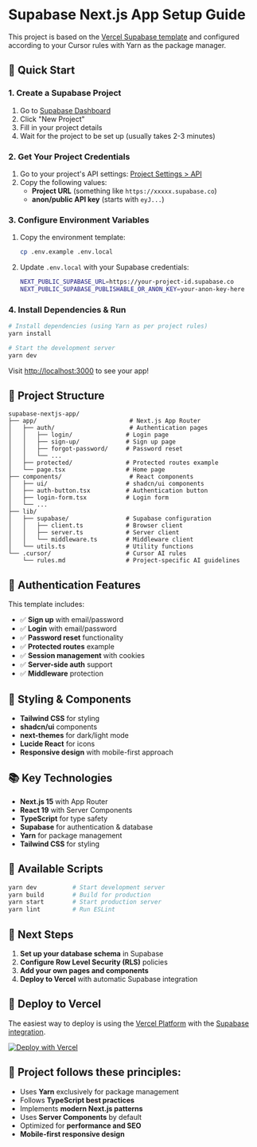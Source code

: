 # Supabase Next.js App Setup Guide

This project is based on the [Vercel Supabase template](https://vercel.com/templates/authentication/supabase) and configured according to your Cursor rules with Yarn as the package manager.

## 🚀 Quick Start

### 1. Create a Supabase Project
1. Go to [Supabase Dashboard](https://supabase.com/dashboard)
2. Click "New Project"
3. Fill in your project details
4. Wait for the project to be set up (usually takes 2-3 minutes)

### 2. Get Your Project Credentials
1. Go to your project's API settings: [Project Settings > API](https://supabase.com/dashboard/project/_?showConnect=true)
2. Copy the following values:
   - **Project URL** (something like `https://xxxxx.supabase.co`)
   - **anon/public API key** (starts with `eyJ...`)

### 3. Configure Environment Variables
1. Copy the environment template:
   ```bash
   cp .env.example .env.local
   ```

2. Update `.env.local` with your Supabase credentials:
   ```bash
   NEXT_PUBLIC_SUPABASE_URL=https://your-project-id.supabase.co
   NEXT_PUBLIC_SUPABASE_PUBLISHABLE_OR_ANON_KEY=your-anon-key-here
   ```

### 4. Install Dependencies & Run
```bash
# Install dependencies (using Yarn as per project rules)
yarn install

# Start the development server
yarn dev
```

Visit [http://localhost:3000](http://localhost:3000) to see your app!

## 📁 Project Structure

```
supabase-nextjs-app/
├── app/                          # Next.js App Router
│   ├── auth/                     # Authentication pages
│   │   ├── login/               # Login page
│   │   ├── sign-up/             # Sign up page
│   │   ├── forgot-password/     # Password reset
│   │   └── ...
│   ├── protected/               # Protected routes example
│   └── page.tsx                 # Home page
├── components/                   # React components
│   ├── ui/                      # shadcn/ui components
│   ├── auth-button.tsx          # Authentication button
│   ├── login-form.tsx           # Login form
│   └── ...
├── lib/
│   ├── supabase/                # Supabase configuration
│   │   ├── client.ts            # Browser client
│   │   ├── server.ts            # Server client
│   │   └── middleware.ts        # Middleware client
│   └── utils.ts                 # Utility functions
└── .cursor/                     # Cursor AI rules
    └── rules.md                 # Project-specific AI guidelines
```

## 🔐 Authentication Features

This template includes:

- ✅ **Sign up** with email/password
- ✅ **Login** with email/password  
- ✅ **Password reset** functionality
- ✅ **Protected routes** example
- ✅ **Session management** with cookies
- ✅ **Server-side auth** support
- ✅ **Middleware** protection

## 🎨 Styling & Components

- **Tailwind CSS** for styling
- **shadcn/ui** components
- **next-themes** for dark/light mode
- **Lucide React** for icons
- **Responsive design** with mobile-first approach

## 📚 Key Technologies

- **Next.js 15** with App Router
- **React 19** with Server Components
- **TypeScript** for type safety
- **Supabase** for authentication & database
- **Yarn** for package management
- **Tailwind CSS** for styling

## 🔧 Available Scripts

```bash
yarn dev          # Start development server
yarn build        # Build for production
yarn start        # Start production server
yarn lint         # Run ESLint
```

## 📖 Next Steps

1. **Set up your database schema** in Supabase
2. **Configure Row Level Security (RLS)** policies
3. **Add your own pages and components**
4. **Deploy to Vercel** with automatic Supabase integration

## 🚀 Deploy to Vercel

The easiest way to deploy is using the [Vercel Platform](https://vercel.com/new) with the [Supabase integration](https://vercel.com/integrations/supabase).

[![Deploy with Vercel](https://vercel.com/button)](https://vercel.com/new/clone?repository-url=https%3A%2F%2Fgithub.com%2Fvercel%2Fnext.js%2Ftree%2Fcanary%2Fexamples%2Fwith-supabase&project-name=nextjs-with-supabase&repository-name=nextjs-with-supabase&demo-title=nextjs-with-supabase&demo-description=This+starter+configures+Supabase+Auth+to+use+cookies%2C+making+the+user%27s+session+available+throughout+the+entire+Next.js+app+-+Client+Components%2C+Server+Components%2C+Route+Handlers%2C+Server+Actions+and+Middleware.&demo-url=https%3A%2F%2Fdemo-nextjs-with-supabase.vercel.app%2F&external-id=https%3A%2F%2Fgithub.com%2Fvercel%2Fnext.js%2Ftree%2Fcanary%2Fexamples%2Fwith-supabase&demo-image=https%3A%2F%2Fdemo-nextjs-with-supabase.vercel.app%2Fopengraph-image.png)

## 🎯 Project follows these principles:

- Uses **Yarn** exclusively for package management
- Follows **TypeScript best practices**
- Implements **modern Next.js patterns**
- Uses **Server Components** by default
- Optimized for **performance and SEO**
- **Mobile-first responsive design**
